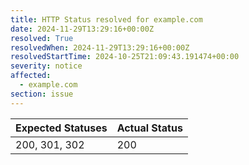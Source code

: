 ```yaml
---
title: HTTP Status resolved for example.com
date: 2024-11-29T13:29:16+00:00Z
resolved: True
resolvedWhen: 2024-11-29T13:29:16+00:00Z
resolvedStartTime: 2024-10-25T21:09:43.191474+00:00
severity: notice
affected:
  - example.com
section: issue
---
```


| Expected Statuses | Actual Status  |
|-------------------|----------------|
| 200, 301, 302 | 200 |
